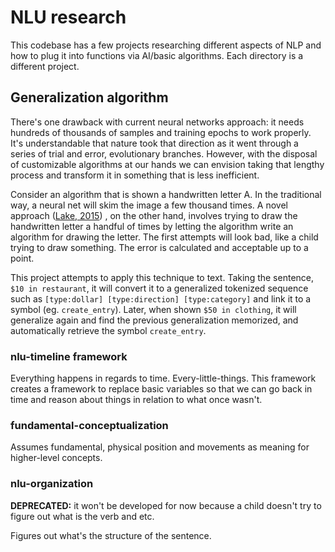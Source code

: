 # NLU research

This codebase has a few projects researching different aspects of NLP and how
to plug it into functions via AI/basic algorithms. Each directory is a different
project.

## Generalization algorithm

There's one drawback with current neural networks approach: it needs hundreds
of thousands of samples and training epochs to work properly. It's
understandable that nature took that direction as it went through a series of
trial and error, evolutionary branches. However, with the disposal of customizable algorithms at
our hands we can envision taking that lengthy process and transform it in
something that is less inefficient.

Consider an algorithm that is shown a handwritten letter A. In the traditional
way, a neural net will skim the image a few thousand times. A novel approach
([Lake,
2015](https://www.technologyreview.com/s/544376/this-ai-algorithm-learns-simple-tasks-as-fast-as-we-do/))
, on
the other hand, involves trying to draw the handwritten letter a handful of
times by letting the algorithm write an algorithm for drawing the letter. The
first attempts will look bad, like a child trying to draw something. The error
is calculated and acceptable up to a point.

This project attempts to apply this technique to text. Taking the sentence,
`$10 in restaurant`, it will convert it to a generalized tokenized
sequence such as `[type:dollar] [type:direction] [type:category]` and link
it to a symbol (eg. `create_entry`). Later, when shown `$50 in clothing`, it
will generalize again and find the previous generalization memorized, and
automatically retrieve the symbol `create_entry`.

### nlu-timeline framework

Everything happens in regards to time. Every-little-things. This framework
creates a framework to replace basic variables so that we can go back in time
and reason about things in relation to what once wasn't.

### fundamental-conceptualization

Assumes fundamental, physical position and movements as meaning for higher-level
concepts.

### nlu-organization

**DEPRECATED:** it won't be developed for now because a child doesn't try to
figure out what is the verb and etc.

Figures out what's the structure of the sentence.

